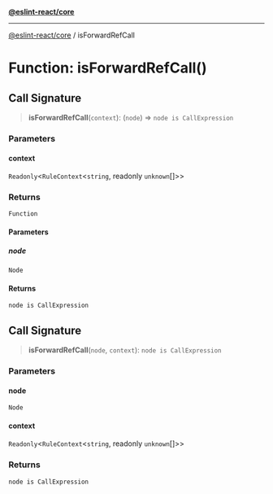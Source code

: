 [**@eslint-react/core**](../README.md)

***

[@eslint-react/core](../README.md) / isForwardRefCall

# Function: isForwardRefCall()

## Call Signature

> **isForwardRefCall**(`context`): (`node`) => `node is CallExpression`

### Parameters

#### context

`Readonly`\<`RuleContext`\<`string`, readonly `unknown`[]\>\>

### Returns

`Function`

#### Parameters

##### node

`Node`

#### Returns

`node is CallExpression`

## Call Signature

> **isForwardRefCall**(`node`, `context`): `node is CallExpression`

### Parameters

#### node

`Node`

#### context

`Readonly`\<`RuleContext`\<`string`, readonly `unknown`[]\>\>

### Returns

`node is CallExpression`
